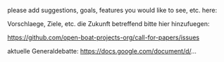 please add suggestions, goals, features you would like to see, etc. here:

Vorschlaege, Ziele, etc. die Zukunft betreffend bitte hier hinzufuegen:

https://github.com/open-boat-projects-org/call-for-papers/issues

aktuelle Generaldebatte: https://docs.google.com/document/d/...
